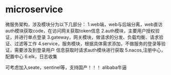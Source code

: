 # microservice

微服务架构，涉及模块分为以下几部分：
1.web端，web与后端分离，web直访auth模块获取code，在访问网关获取token信息
2.auth模块，主要用户授权验证，并进行单点登录
3.gateway，网关模块，做请求的分发、负载均衡、请求验证、过滤等工作
4.service，服务模块，根据具体需求添加，不做服务的登录等验证，需要涉及到登录用户
信息获取时请求auth模块进行获取
5.nacos,注册中心，配置中心
6.elk，日志收集

可考虑加入seate，sentinel等，支持国产！！！ alibaba牛逼